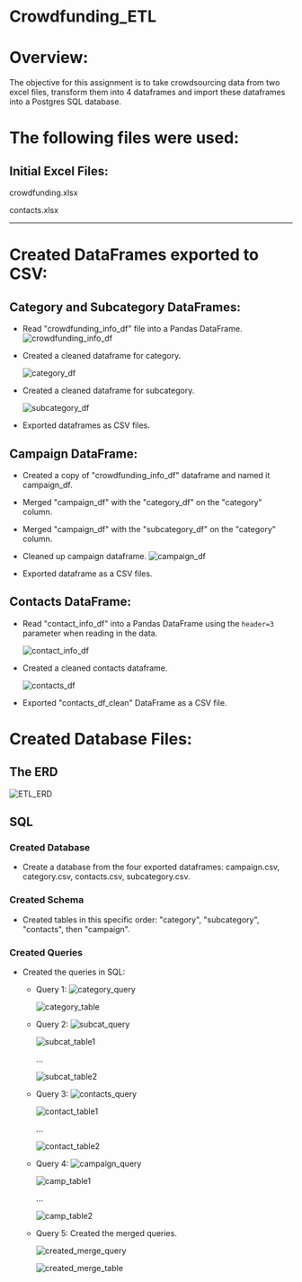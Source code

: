# Crowdfunding_ETL


# **Overview:**
The objective for this assignment is to take crowdsourcing data from two excel files, transform them into 4 dataframes and import these dataframes into a Postgres SQL database.



# **The following files were used:**

## **Initial Excel Files:**
crowdfunding.xlsx

contacts.xlsx

-----

# **Created DataFrames exported to CSV:**
## **Category and Subcategory DataFrames:**

* Read "crowdfunding_info_df" file into a Pandas DataFrame.
  ![crowdfunding_info_df](https://github.com/Karall0k/Crowdfunding_ETL/assets/159741444/306843c0-8cca-4f3e-afc2-79f2ee0bb8d1)
  
* Created a cleaned dataframe for category.
  
  ![category_df](https://github.com/Karall0k/Crowdfunding_ETL/assets/159741444/70939c6e-3e5f-44aa-99ee-5c3996b16991)

* Created a cleaned dataframe for subcategory.
  
  ![subcategory_df](https://github.com/Karall0k/Crowdfunding_ETL/assets/159741444/ec587ebf-24e5-4404-8215-df26b4b74a02)

* Exported dataframes as CSV files.


## **Campaign DataFrame:**

* Created a copy of "crowdfunding_info_df" dataframe and named it campaign_df.
* Merged "campaign_df" with the "category_df" on the "category" column.
* Merged "campaign_df" with the "subcategory_df" on the "category" column.
* Cleaned up campaign dataframe.
  ![campaign_df](https://github.com/Karall0k/Crowdfunding_ETL/assets/159741444/33307302-b2cf-43ed-85b1-87f0361f947d)

* Exported dataframe as a CSV files.


## **Contacts DataFrame:**

* Read "contact_info_df" into a Pandas DataFrame using the `header=3` parameter when reading in the data.

  ![contact_info_df](https://github.com/Karall0k/Crowdfunding_ETL/assets/159741444/38571ec7-eb03-4158-b6ba-9849e03eff76)
  
* Created a cleaned contacts dataframe.
  
  ![contacts_df](https://github.com/Karall0k/Crowdfunding_ETL/assets/159741444/66e055ae-fdac-43b3-b9c3-94b63e8c2a84)

* Exported "contacts_df_clean" DataFrame as a CSV file. 

# **Created Database Files:**
## **The ERD**

![ETL_ERD](https://github.com/Karall0k/Crowdfunding_ETL/assets/159741444/738caf47-0c60-433a-a40e-1d26fde7c509)


## **SQL**

  ### **Created Database**
  * Create a database from the four exported dataframes: campaign.csv, category.csv, contacts.csv, subcategory.csv.


  ### **Created Schema**
  * Created tables in this specific order: "category", "subcategory", "contacts", then "campaign".


  ### **Created Queries**
  * Created the queries in SQL:
    * Query 1: ![category_query](https://github.com/Karall0k/Crowdfunding_ETL/assets/159741444/ec31afdb-f9b6-4b08-99b4-fe782d38a937)

      ![category_table](https://github.com/Karall0k/Crowdfunding_ETL/assets/159741444/3aee9f2e-c555-46ef-99ec-14212b70f777)


    * Query 2:
      ![subcat_query](https://github.com/Karall0k/Crowdfunding_ETL/assets/159741444/4261bb99-2925-46f9-bab4-d0df96439d13)

      ![subcat_table1](https://github.com/Karall0k/Crowdfunding_ETL/assets/159741444/68b124f2-43bd-4f5c-ada6-5119336c4ffa)

      ...
    
      ![subcat_table2](https://github.com/Karall0k/Crowdfunding_ETL/assets/159741444/320837cd-1723-4543-8c04-7cd40d8c6686)


    * Query 3:
      ![contacts_query](https://github.com/Karall0k/Crowdfunding_ETL/assets/159741444/17acfbb0-1971-4a21-8dbd-b4b3315b5415)

      ![contact_table1](https://github.com/Karall0k/Crowdfunding_ETL/assets/159741444/15b6b80f-7384-4ffc-a779-e2fdbfa74422)

      ...
    
      ![contact_table2](https://github.com/Karall0k/Crowdfunding_ETL/assets/159741444/ce330821-9f4c-46ce-bb86-01a3cfb3c326)


    * Query 4:
      ![campaign_query](https://github.com/Karall0k/Crowdfunding_ETL/assets/159741444/318f362b-2593-47c4-b8f1-a363b1300770)

      ![camp_table1](https://github.com/Karall0k/Crowdfunding_ETL/assets/159741444/2c9c1bd9-a597-4c92-8d02-d110594d5fe4)

      ...

      ![camp_table2](https://github.com/Karall0k/Crowdfunding_ETL/assets/159741444/49241bed-ecf9-4aa7-947d-c56316e242e1)

      
    * Query 5: Created the merged queries.

      ![created_merge_query](https://github.com/Karall0k/Crowdfunding_ETL/assets/159741444/2fe856e1-a6d9-452f-be49-42918b5d6335)

      ![created_merge_table](https://github.com/Karall0k/Crowdfunding_ETL/assets/159741444/4ed929fe-8e6d-4778-b603-479ae8da20c5)


